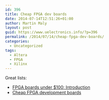 ```yaml
---
id: 396
title: Cheap FPGA dev boards
date: 2014-07-14T12:51:26+01:00
author: Martin Maly
layout: post
guid: https://www.uelectronics.info/?p=396
permalink: /2014/07/14/cheap-fpga-dev-boards/
categories:
  - Uncategorized
tags:
  - Altera
  - FPGA
  - Xilinx
---
```

Great lists:

  * [FPGA boards under $100: Introduction](https://www.edn.com/electronics-products/electronic-product-reviews/fpga-boards-under--100--hands-on-reviews-collection/4431752/FPGA-boards-under--100--Introduction)
  * [Cheap FPGA development boards](https://www.joelw.id.au/FPGA/CheapFPGADevelopmentBoards)